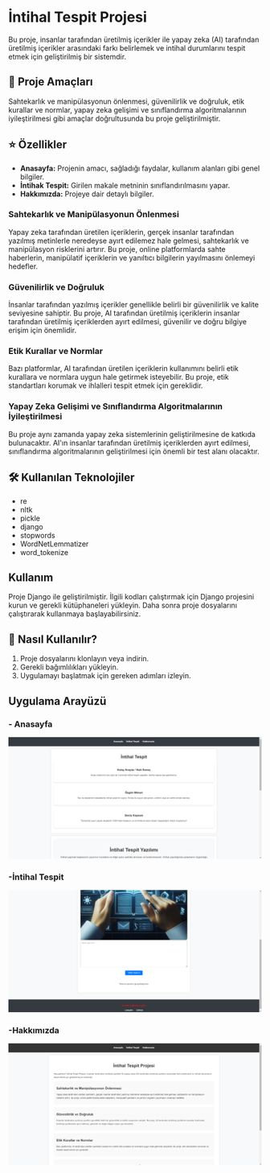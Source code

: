 # İntihal Tespit Projesi

Bu proje, insanlar tarafından üretilmiş içerikler ile yapay zeka (AI) tarafından üretilmiş içerikler arasındaki farkı belirlemek ve intihal durumlarını tespit etmek için geliştirilmiş bir sistemdir.

## 🚀 Proje Amaçları

Sahtekarlık ve manipülasyonun önlenmesi, güvenilirlik ve doğruluk, etik kurallar ve normlar, yapay zeka gelişimi ve sınıflandırma algoritmalarının iyileştirilmesi gibi amaçlar doğrultusunda bu proje geliştirilmiştir.

## ⭐ Özellikler

- **Anasayfa:** Projenin amacı, sağladığı faydalar, kullanım alanları gibi genel bilgiler.
- **İntihak Tespit:** Girilen makale metninin sınıflandırılmasını yapar.
- **Hakkımızda:** Projeye dair detaylı bilgiler.

### Sahtekarlık ve Manipülasyonun Önlenmesi

Yapay zeka tarafından üretilen içeriklerin, gerçek insanlar tarafından yazılmış metinlerle neredeyse ayırt edilemez hale gelmesi, sahtekarlık ve manipülasyon risklerini artırır. Bu proje, online platformlarda sahte haberlerin, manipülatif içeriklerin ve yanıltıcı bilgilerin yayılmasını önlemeyi hedefler.

### Güvenilirlik ve Doğruluk

İnsanlar tarafından yazılmış içerikler genellikle belirli bir güvenilirlik ve kalite seviyesine sahiptir. Bu proje, AI tarafından üretilmiş içeriklerin insanlar tarafından üretilmiş içeriklerden ayırt edilmesi, güvenilir ve doğru bilgiye erişim için önemlidir.

### Etik Kurallar ve Normlar

Bazı platformlar, AI tarafından üretilen içeriklerin kullanımını belirli etik kurallara ve normlara uygun hale getirmek isteyebilir. Bu proje, etik standartları korumak ve ihlalleri tespit etmek için gereklidir.

### Yapay Zeka Gelişimi ve Sınıflandırma Algoritmalarının İyileştirilmesi

Bu proje aynı zamanda yapay zeka sistemlerinin geliştirilmesine de katkıda bulunacaktır. AI'ın insanlar tarafından üretilmiş içeriklerden ayırt edilmesi, sınıflandırma algoritmalarının geliştirilmesi için önemli bir test alanı olacaktır.

## 🛠️ Kullanılan Teknolojiler

- re
- nltk
- pickle
- django
- stopwords
- WordNetLemmatizer
- word_tokenize

## Kullanım

Proje Django ile geliştirilmiştir. İlgili kodları çalıştırmak için Django projesini kurun ve gerekli kütüphaneleri yükleyin. Daha sonra proje dosyalarını çalıştırarak kullanmaya başlayabilirsiniz.


## 📂 Nasıl Kullanılır?

1. Proje dosyalarını klonlayın veya indirin.
2. Gerekli bağımlılıkları yükleyin.
3. Uygulamayı başlatmak için gereken adımları izleyin.

## Uygulama Arayüzü
### - Anasayfa
![Uygulama](images/1.png)
### -İntihal Tespit
![Uygulama](images/2.png)
### -Hakkımızda
![Uygulama](images/3.png)

